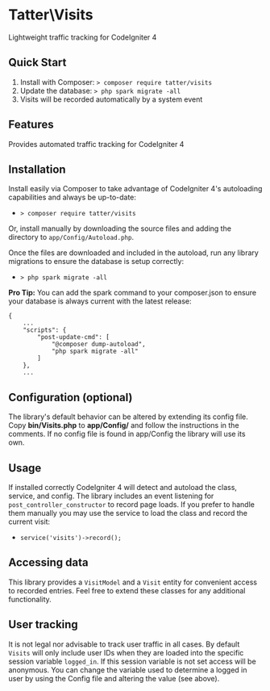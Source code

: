 # Tatter\Visits
Lightweight traffic tracking for CodeIgniter 4

## Quick Start

1. Install with Composer: `> composer require tatter/visits`
2. Update the database: `> php spark migrate -all`
3. Visits will be recorded automatically by a system event

## Features

Provides automated traffic tracking for CodeIgniter 4

## Installation

Install easily via Composer to take advantage of CodeIgniter 4's autoloading capabilities
and always be up-to-date:
* `> composer require tatter/visits`

Or, install manually by downloading the source files and adding the directory to
`app/Config/Autoload.php`.

Once the files are downloaded and included in the autoload, run any library migrations
to ensure the database is setup correctly:
* `> php spark migrate -all`

**Pro Tip:** You can add the spark command to your composer.json to ensure your database is
always current with the latest release:
```
{
	...
    "scripts": {
        "post-update-cmd": [
            "@composer dump-autoload",
            "php spark migrate -all"
        ]
    },
	...
```

## Configuration (optional)

The library's default behavior can be altered by extending its config file. Copy
**bin/Visits.php** to **app/Config/** and follow the instructions in the
comments. If no config file is found in app/Config the library will use its own.

## Usage

If installed correctly CodeIgniter 4 will detect and autoload the class, service, and
config. The library includes an event listening for `post_controller_constructor` to
record page loads. If you prefer to handle them manually you may use the service to load
the class and record the current visit:
* `service('visits')->record();`

## Accessing data

This library provides a `VisitModel` and a `Visit` entity for convenient access to recorded
entries. Feel free to extend these classes for any additional functionality.

## User tracking

It is not legal nor advisable to track user traffic in all cases. By default `Visits` will
only include user IDs when they are loaded into the specific session variable
`logged_in`. If this session variable is not set access will be anonymous. You can
change the variable used to determine a logged in user by using the Config file and
altering the value (see above).
